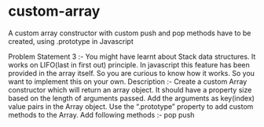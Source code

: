# custom-array
A custom array constructor with custom push and pop methods have to be created, using .prototype in Javascript

Problem Statement 3 :-
You might have learnt about Stack data structures. It works on LIFO(last in first out) principle. In javascript this feature has been provided in the array itself. So you are curious to know how it works. So you want to implement this on your own.
Description :-
Create a custom Array constructor which will return an array object.
It should have a property size based on the length of arguments passed.
Add the arguments as key(index) value pairs in the Array object.
Use the “.prototype” property to add custom methods to the Array.
Add following methods :-
pop
push
